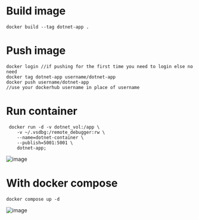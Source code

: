 # Build image
```
docker build --tag dotnet-app .
```
# Push image
```
docker login //if pushing for the first time you need to login else no need
docker tag dotnet-app username/dotnet-app
docker push username/dotnet-app
//use your dockerhub username in place of username
```

# Run container
```
 docker run -d -v dotnet_vol:/app \
    -v ~/.vsdbg:/remote_debugger:rw \
    --name=dotnet-container \
    --publish=5001:5001 \
    dotnet-app;
```
![image](https://github.com/user-attachments/assets/d63f8303-b895-4821-9512-f4f0904480a6)
# With docker compose
```
docker compose up -d
```
![image](https://github.com/user-attachments/assets/3e139973-e5f0-44b1-ac9b-87bd7bbd14b5)

